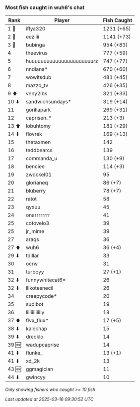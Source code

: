 ### Most fish caught in wuh6's chat
| Rank | Player | Fish Caught |
|------|--------|-----------|
| 1 🥇  | iflya320  | 1231 (+65) |
| 2 🥈  | eeziiii  | 1141 (+73) |
| 3 🥉  | bubinga  | 954 (+83) |
| 4  | theevirus  | 777 (+59) |
| 5  | huuuuuuuuuuuuuuuuuuuuuurz  | 747 (+77) |
| 6  | nndiana*  | 670 (+60) |
| 7  | wowitsdub  | 481 (+45) |
| 8  | mazzo_tv  | 426 (+35) |
| 9 ⬆ | veny2lbs  | 321 (+33) |
| 10 ⬇ | sandwichsundays*  | 319 (+14) |
| 11  | gorillapark  | 269 (+31) |
| 12  | caprisen_*  | 213 (+3) |
| 13 ⬆ | lobuhtomy  | 181 (+29) |
| 14 ⬇ | flovrek  | 169 (+13) |
| 15  | thetaxmen  | 142 |
| 16  | teddbearcs  | 139 |
| 17  | commanda_u  | 130 (+9) |
| 18  | benciee  | 114 (+3) |
| 19  | zwockel01  | 95 |
| 20  | glorianeq  | 86 (+7) |
| 21  | bluberry  | 78 (+7) |
| 22  | ratot  | 58 |
| 23  | qyxuu  | 45 |
| 24  | onarrrrrrrr  | 41 |
| 25  | cotovelo3  | 39 |
| 25  | jr_mime  | 39 |
| 27  | araqs  | 36 |
| 27 ⬆ | wuh6  | 36 (+4) |
| 29 ⬇ | tdillar  | 33 |
| 30  | ocrw  | 31 |
| 31  | turboyy  | 27 (+1) |
| 32 ⬇ | funnywhitecat6*  | 26 |
| 32 ⬇ | llikotesnecil  | 26 |
| 34  | creepycode*  | 20 |
| 35  | supibot  | 19 |
| 36  | liiiiiiiiiilly  | 18 |
| 37 ⬆ | flvx_flux*  | 17 (+5) |
| 38 ⬇ | kalechap  | 15 |
| 39 ⬇ | drecklo  | 14 |
| 39 🆕 | wadupcaprise  | 14 |
| 41 ⬇ | flunke_  | 13 (+1) |
| 41 ⬇ | xd_2k  | 13 |
| 43 🆕 | ggmagician  | 11 |
| 44 ⬇ | gwincyy  | 10 |

_Only showing fishers who caught >= 10 fish_

_Last updated at 2025-03-16 09:30:52 UTC_